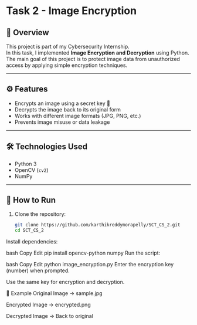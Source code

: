 # Task 2 - Image Encryption

## 📌 Overview
This project is part of my Cybersecurity Internship.  
In this task, I implemented **Image Encryption and Decryption** using Python.  
The main goal of this project is to protect image data from unauthorized access by applying simple encryption techniques.

---

## ⚙️ Features
- Encrypts an image using a secret key 🔐  
- Decrypts the image back to its original form  
- Works with different image formats (JPG, PNG, etc.)  
- Prevents image misuse or data leakage  

---

## 🛠️ Technologies Used
- Python 3  
- OpenCV (`cv2`)  
- NumPy  

---

## 🚀 How to Run
1. Clone the repository:
   ```bash
   git clone https://github.com/karthikreddymorapelly/SCT_CS_2.git
   cd SCT_CS_2
Install dependencies:

bash
Copy
Edit
pip install opencv-python numpy
Run the script:

bash
Copy
Edit
python image_encryption.py
Enter the encryption key (number) when prompted.

Use the same key for encryption and decryption.

📂 Example
Original Image → sample.jpg

Encrypted Image → encrypted.png

Decrypted Image → Back to original

